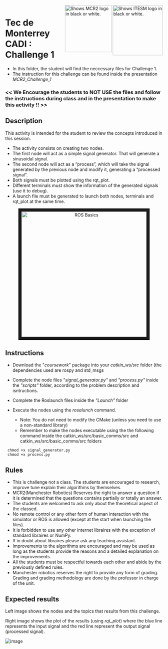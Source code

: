 <picture>
  <source media="(prefers-color-scheme: dark)" srcset="https://github.com/ManchesterRoboticsLtd/ROS_TecMty_Professors_2023/blob/main/Misc/Logos/Logotipo%20Vertical%20Bco_Transparente.png">
  <source media="(prefers-color-scheme: light)" srcset="https://github.com/ManchesterRoboticsLtd/ROS_TecMty_Professors_2023/blob/main/Misc/Logos/Logotipo%20Vertical%20Azul%20transparente.png">
  <img alt="Shows ITESM logo in black or white." width="160" align="right">
</picture>

<picture>
  <source media="(prefers-color-scheme: dark)" srcset="https://github.com/ManchesterRoboticsLtd/ROS_TecMty_Professors_2023/blob/main/Misc/Logos/MCR2_Logo_White.png">
  <source media="(prefers-color-scheme: light)" srcset="https://github.com/ManchesterRoboticsLtd/ROS_TecMty_Professors_2023/blob/main/Misc/Logos/MCR2_Logo_Black.png">
  <img alt="Shows MCR2 logo in black or white." width="150" align="right">
</picture>

# Tec de Monterrey CADI : Challenge 1

* In this folder, the student will find the neccessary files for Challenge 1.
* The instruction for this challenge can be found inside the presentation *MCR2_Challenge_1*

### << We Encourage the students to NOT USE the files and follow the instructions during class and in the presentation to make this activity !! >>

## Description
This activity is intended for the student to review the concepts introduced in this session.
  * The activity consists on creating two nodes.
  * The first node will act as a simple signal generator. That will generate a sinusoidal signal.
  * The second node will act as a “process”, which will take the signal generated by the previous node and modify it, generating a “processed signal”.
  * Both signals must be plotted using the rqt_plot.
  * Different terminals must show the information of the generated signals (use it to debug).
  * A launch file must be generated to launch both nodes, terminals and rqt_plot at the same time.

<p align="center"><img src="https://user-images.githubusercontent.com/67285979/206563707-58c3717c-3d44-4692-acf6-33dabcfb33ad.png" 
alt="ROS Basics" width="400" border="10"/></p>

## Instructions

* Download the "*coursework*" package into your *catkin_ws/src* folder (the dependencies used are rospy and std_msgs
* Complete the node files *"signal_generator.py"* and *"process.py"* inside the *"scripts"* folder, according to the problem description and isntructions.
* Complete the Roslaunch files inside the *"Launch"* folder
* Execute the nodes using the *rosalunch* command.

  - Note: You do not need to modify the CMake (unless you need to use a non-standard library)
  - Remember to make the nodes executable using the the following command inside the catkin_ws/src/basic_comms/src and catkin_ws/src/basic_comms/src
 folders 
```
 chmod +x signal_generator.py
 chmod +x process.py
```

## Rules
  * This is challenge not a class. The students are encouraged to research, improve tune explain their algorithms by themselves.
  * MCR2(Manchester Robotics) Reserves the right to answer a question if it is determined that the questions contains partially or totally an answer.
  * The students are welcomed to ask only about the theoretical aspect of the classed.
  * No remote control or any other form of human interaction with the simulator or ROS is allowed (except at the start when launching the files).
  * It is forbidden to use any other internet libraires with the exception of standard libraires or NumPy.
  * If in doubt about libraires please ask any teaching assistant.
  * Improvements to the algorithms are encouraged and may be used as long as the students provide the reasons and a detailed explanation on the improvements.
  * All the students must be respectful towards each other and abide by the previously defined rules.
  * Manchester robotics reserves the right to provide any form of grading. Grading and grading methodology are done by the professor in charge of the unit.
  
  ## Expected results
  Left image shows the nodes and the topics that results from this challenge. 
  
  Right image shows the plot of the results (using *rqt_plot*) where the blue line represents the input signal and the red line represent the output signal (processed signal).
  
  ![image](https://user-images.githubusercontent.com/67285979/206564567-999623aa-cd10-4726-ad66-2a7d780e78e5.png)


